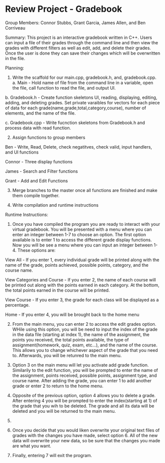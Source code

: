 # Review Project - Gradebook
Group Members: Connor Stubbs, Grant Garcia, James Allen, and Ben Corriveau

Summary: This project is an interactive gradebook written in C++. Users can input a file of their grades through the command line and then view the grades with different filters as well as edit, add, and delete their grades. Once the user is done they can save their changes which will be overwritten in the file. 


Planning:

1. Write the scaffold for our main.cpp, gradebook.h, and, gradebook.cpp.
  a. Main - Hold name of file from the command line in a variable, open the file, call function to read the file, and output UI.
  
  b. Gradebook.h - Create function skeletons UI, reading, displaying, editing, adding, and deleting grades. Set private varaibles for vectors for each piece of data for each grade(name,grade,total,category,course), number of elements, and the name of the file.
  
  c. Gradebook.cpp - Write fucnction skeletons from Gradebook.h and process data with read function.
  
2. Assign functions to group members

  Ben - Write, Read, Delete, check negatitves, check valid, input handlers, and UI functions
  
  Connor - Three display functions
  
  James - Search and Filter functions
  
  Grant - Add and Edit Functions
  
3. Merge branches to the master once all functions are finished and make them compile together.
 
4. Write compilation and runtime instructions
 
 
Runtime Instructions:

1. Once you have compiled the program you are ready to interact with your virtual gradebook. You will be presented with a menu where you can enter an integer between 1-7 to choose an option. The first option available is to enter 1 to access the different grade display functions. Now you will be see a menu where you can input an integer between 1-4. These options are:

  View All - If you enter 1, every individual grade will be printed along with the name of the grade, points achieved, possible points, category, and the course name.
  
 View Categories and Course - If you enter 2, the name of each course will be printed out along with the points earned in each category. At the bottom, the total points earned in the course will be printed. 
 
 View Course - If you enter 3, the grade for each class will be displayed as a percentage.
 
 Home - If you enter 4, you will be brought back to the home menu
 
2. From the main menu, you can enter 2 to access the edit grades option. WHile using this option, you will be need to input the index of the grade in the data file (starting at index 1), the name of the assignment, the points you received, the total points available, the type of assignment(homework, quiz, exam, etc...), and the name of the course. This allows you to change whichever aspect of the grade that you need to. Afterwards, you will be retunred to the main menu.

3. Option 3 on the main menu will let you activate add grade function. Similarily to the edit function, you will be prompted to enter the name of the assignment, points received, possible points, assignment type, and course name. After adding the grade, you can enter 1 to add another grade or enter 2 to return to the home menu.

4. Opposite of the previous option, option 4 allows you to delete a grade. After entering 4 you will be prompted to enter the index(starting at 1) of the grade that you wih to be deleted. The grade and all its data will be deleted and you will be returned to the main menu.

5. 

6. Once you decide that you would liken overwrite your original text files of grades with the changes you have made, select option 6. All of the new data will overwrite your new data, so be sure that the changes you made are what you want.

7. Finally, entering 7 will exit the program.
 
 
  
  
